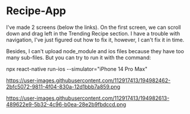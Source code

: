 # Recipe-App

I've made 2 screens (below  the links). On the first screen, we can scroll down and drag left in the Trending Recipe section. I have a trouble with navigation, I've just figured out how to fix it, however, I can't fix it in time. 

Besides, I can't upload node_module and ios files because they have too many sub-files. But you can try to run it with the command:
 
npx react-native run-ios --simulator="iPhone 14 Pro Max"

https://user-images.githubusercontent.com/112917413/194982462-2bfc5072-9811-4f04-830a-12d1bbb7a859.png


https://user-images.githubusercontent.com/112917413/194982613-489622e9-5b32-4c96-b0ea-28e2b9fbdccd.png
